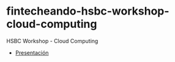 # fintecheando-hsbc-workshop-cloud-computing
HSBC Workshop - Cloud Computing

* [Presentación](https://docs.google.com/presentation/d/1sQzvKF_hylB5XBnD4u2Nzz-FKREd3ml8wn9R2u9PXME/edit?usp=sharing)
